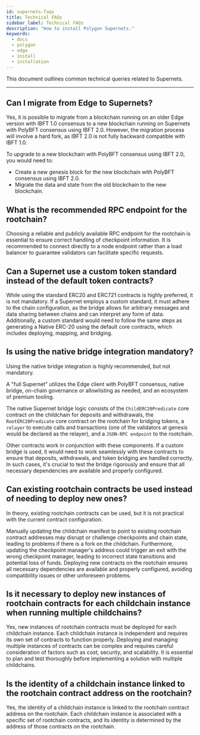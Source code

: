 ```yaml
---
id: supernets-faqs
title: Technical FAQs
sidebar_label: Technical FAQs
description: "How to install Polygon Supernets."
keywords:
  - docs
  - polygon
  - edge
  - install
  - installation
---
```


This document outlines common technical queries related to Supernets.

---

## Can I migrate from Edge to Supernets?

Yes, it is possible to migrate from a blockchain running on an older Edge version with IBFT 1.0 consensus to a new blockchain running on Supernets with PolyBFT consensus using IBFT 2.0. However, the migration process will involve a hard fork, as IBFT 2.0 is not fully backward compatible with IBFT 1.0.

To upgrade to a new blockchain with PolyBFT consensus using IBFT 2.0, you would need to:

- Create a new genesis block for the new blockchain with PolyBFT consensus using IBFT 2.0.
- Migrate the data and state from the old blockchain to the new blockchain.

## What is the recommended RPC endpoint for the rootchain?

Choosing a reliable and publicly available RPC endpoint for the rootchain is essential to ensure correct handling of checkpoint information. It is recommended to connect directly to a node endpoint rather than a load balancer to guarantee validators can facilitate specific requests.

## Can a Supernet use a custom token standard instead of the default token contracts?

While using the standard ERC20 and ERC721 contracts is highly preferred, it is not mandatory. If a Supernet employs a custom standard, it must adhere to the chain configuration, as the bridge allows for arbitrary messages and data sharing between chains and can interpret any form of data. Additionally, a custom standard would need to follow the same steps as generating a Native ERC-20 using the default core contracts, which includes deploying, mapping, and bridging.

## Is using the native bridge integration mandatory?

Using the native bridge integration is highly recommended, but not mandatory.

A "full Supernet" utilizes the Edge client with PolyBFT consensus, native bridge, on-chain governance or allowlisting as needed, and an ecosystem of premium tooling.

The native Supernet bridge logic consists of the `ChildERC20Predicate` core contract on the childchain for deposits and withdrawals, the `RootERC20Predicate` core contract on the rootchain for bridging tokens, a `relayer` to execute calls and transactions (one of the validators at genesis would be declared as the relayer), and a `JSON-RPC endpoint` to the rootchain.

Other contracts work in conjunction with these components. If a custom bridge is used, it would need to work seamlessly with these contracts to ensure that deposits, withdrawals, and token bridging are handled correctly. In such cases, it's crucial to test the bridge rigorously and ensure that all necessary dependencies are available and properly configured.

## Can existing rootchain contracts be used instead of needing to deploy new ones?

In theory, existing rootchain contracts can be used, but it is not practical with the current contract configuration.

Manually updating the childchain manifest to point to existing rootchain contract addresses may disrupt or challenge checkpoints and chain state, leading to problems if there is a fork on the childchain. Furthermore, updating the checkpoint manager's address could trigger an exit with the wrong checkpoint manager, leading to incorrect state transitions and potential loss of funds. Deploying new contracts on the rootchain ensures all necessary dependencies are available and properly configured, avoiding compatibility issues or other unforeseen problems.

## Is it necessary to deploy new instances of rootchain contracts for each childchain instance when running multiple childchains?

Yes, new instances of rootchain contracts must be deployed for each childchain instance. Each childchain instance is independent and requires its own set of contracts to function properly. Deploying and managing multiple instances of contracts can be complex and requires careful consideration of factors such as cost, security, and scalability. It is essential to plan and test thoroughly before implementing a solution with multiple childchains.

## Is the identity of a childchain instance linked to the rootchain contract address on the rootchain?

Yes, the identity of a childchain instance is linked to the rootchain contract address on the rootchain. Each childchain instance is associated with a specific set of rootchain contracts, and its identity is determined by the address of those contracts on the rootchain.

<!--
## Is Edge the only consensus client for Supernets?

## How can you verify that checkpoints were successful?

## How does the Supernet handle state transitions in case of a fork on the childchain?

## What are the recovery options in case of a validator node failure on a Supernet?

## How do Supernets manage the interchain communication latency and its impact on the overall performance?
-->
